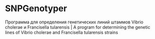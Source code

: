 # SNPGenotyper
Программа для определения генетических линий штаммов Vibrio cholerae и Francisella tularensis | A program for determining the genetic lines of Vibrio cholerae and Francisella tularensis strains
